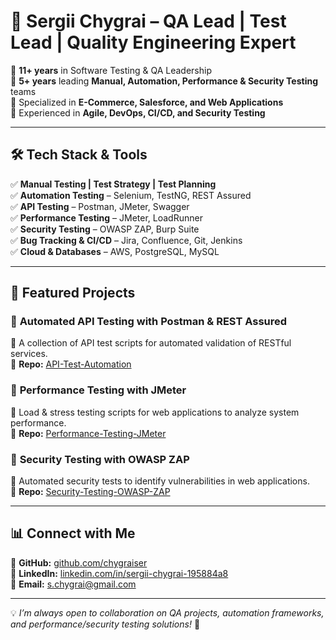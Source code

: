 # 🚀 Sergii Chygrai – QA Lead | Test Lead | Quality Engineering Expert  

🔹 **11+ years** in Software Testing & QA Leadership  
🔹 **5+ years** leading **Manual, Automation, Performance & Security Testing** teams  
🔹 Specialized in **E-Commerce, Salesforce, and Web Applications**  
🔹 Experienced in **Agile, DevOps, CI/CD, and Security Testing**  

---

## 🛠 Tech Stack & Tools  
✅ **Manual Testing | Test Strategy | Test Planning**  
✅ **Automation Testing** – Selenium, TestNG, REST Assured  
✅ **API Testing** – Postman, JMeter, Swagger  
✅ **Performance Testing** – JMeter, LoadRunner  
✅ **Security Testing** – OWASP ZAP, Burp Suite  
✅ **Bug Tracking & CI/CD** – Jira, Confluence, Git, Jenkins  
✅ **Cloud & Databases** – AWS, PostgreSQL, MySQL  

---

## 📂 Featured Projects  

### 🔹 **Automated API Testing with Postman & REST Assured**  
🔸 A collection of API test scripts for automated validation of RESTful services.  
📌 **Repo:** [API-Test-Automation](https://github.com/chygraiser/API-Test-Automation)  

### 🔹 **Performance Testing with JMeter**  
🔸 Load & stress testing scripts for web applications to analyze system performance.  
📌 **Repo:** [Performance-Testing-JMeter](https://github.com/chygraiser/Performance-Testing-JMeter)  

### 🔹 **Security Testing with OWASP ZAP**  
🔸 Automated security tests to identify vulnerabilities in web applications.  
📌 **Repo:** [Security-Testing-OWASP-ZAP](https://github.com/chygraiser/Security-Testing-OWASP-ZAP)  

---

## 📊 Connect with Me  

🔗 **GitHub:** [github.com/chygraiser](https://github.com/chygraiser)  
🔗 **LinkedIn:** [linkedin.com/in/sergii-chygrai-195884a8](https://www.linkedin.com/in/sergii-chygrai-195884a8/)  
📩 **Email:** s.chygrai@gmail.com  

---

💡 *I’m always open to collaboration on QA projects, automation frameworks, and performance/security testing solutions!* 🚀
